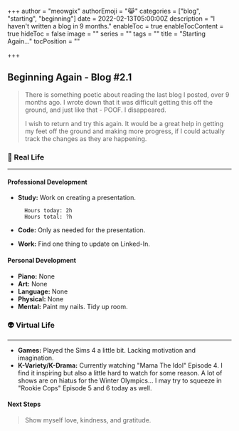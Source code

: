 +++
author = "meowgix"
authorEmoji = "😹"
categories = ["blog", "starting", "beginning"]
date = 2022-02-13T05:00:00Z
description = "I haven't written a blog in 9 months."
enableToc = true
enableTocContent = true
hideToc = false
image = ""
series = ""
tags = ""
title = "Starting Again..."
tocPosition = ""

+++
## Beginning Again - Blog #2.1

> There is something poetic about reading the last blog I posted, over 9 months ago. I wrote down that it was difficult getting this off the ground, and just like that - POOF. I disappeared.
>
> I wish to return and try this again. It would be a great help in getting my feet off the ground and making more progress, if I could actually track the changes as they are happening.  

### 🌱 Real Life

***

#### Professional Development

* **Study:**  Work on creating a presentation.

        Hours today: 2h
        Hours total: ?h
* **Code:**  Only as needed for the presentation.
* **Work:**  Find one thing to update on Linked-In.

#### Personal Development

* **Piano:**  None
* **Art:**  None
* **Language:**  None
* **Physical:**  None
* **Mental:**  Paint my nails. Tidy up room.

### 👽 Virtual Life

***

* **Games:**  Played the Sims 4 a little bit. Lacking motivation and imagination.
* **K-Variety/K-Drama:**  Currently watching "Mama The Idol" Episode 4. I find it inspiring but also a little hard to watch for some reason. A lot of shows are on hiatus for the Winter Olympics... I may try to squeeze in "Rookie Cops" Episode 5 and 6 today as well.

#### Next Steps

> Show myself love, kindness, and gratitude.